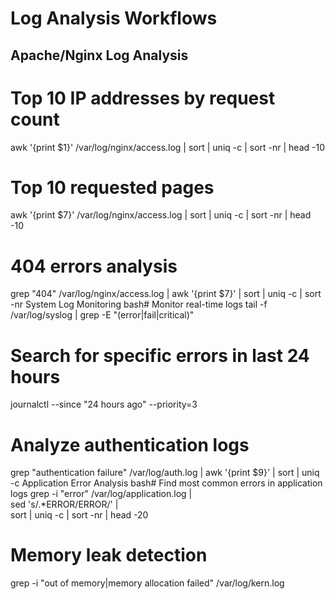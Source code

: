 
# Log Analysis Workflows

## Apache/Nginx Log Analysis
 
# Top 10 IP addresses by request count
awk '{print $1}' /var/log/nginx/access.log | sort | uniq -c | sort -nr | head -10

# Top 10 requested pages
awk '{print $7}' /var/log/nginx/access.log | sort | uniq -c | sort -nr | head -10

# 404 errors analysis
grep "404" /var/log/nginx/access.log | awk '{print $7}' | sort | uniq -c | sort -nr
System Log Monitoring
bash# Monitor real-time logs
tail -f /var/log/syslog | grep -E "(error|fail|critical)"

# Search for specific errors in last 24 hours
journalctl --since "24 hours ago" --priority=3

# Analyze authentication logs
grep "authentication failure" /var/log/auth.log | awk '{print $9}' | sort | uniq -c
Application Error Analysis
bash# Find most common errors in application logs
grep -i "error" /var/log/application.log | \
  sed 's/.*ERROR/ERROR/' | \
  sort | uniq -c | sort -nr | head -20

# Memory leak detection
grep -i "out of memory\|memory allocation failed" /var/log/kern.log